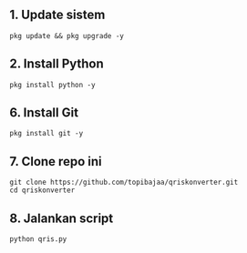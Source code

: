 ## 1. Update sistem
```
pkg update && pkg upgrade -y
```
## 2. Install Python
```
pkg install python -y
```
## 6. Install Git
```
pkg install git -y
```
## 7. Clone repo ini
```
git clone https://github.com/topibajaa/qriskonverter.git
cd qriskonverter
```
## 8. Jalankan script
```
python qris.py
```
